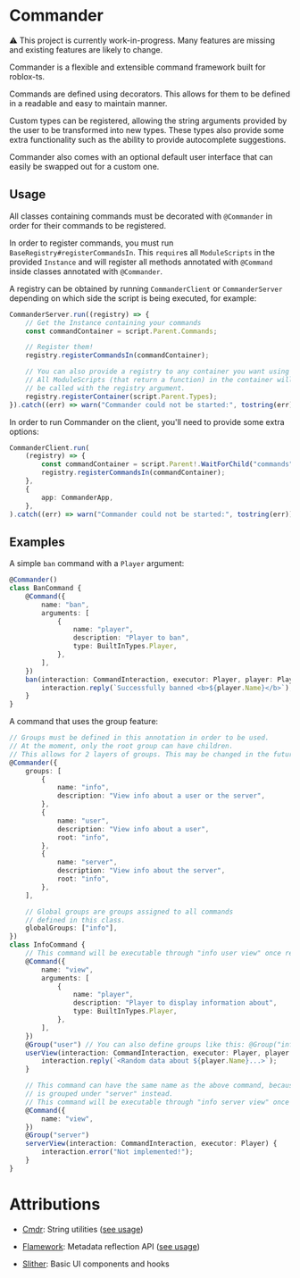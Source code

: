 # Commander

⚠️ This project is currently work-in-progress. Many features are missing and existing features are likely to change.

Commander is a flexible and extensible command framework built for roblox-ts.

Commands are defined using decorators. This allows for them to be defined in a readable and easy to maintain manner.

Custom types can be registered, allowing the string arguments provided by the user to be transformed into new types. These types also provide some extra functionality such as the ability to provide autocomplete suggestions.

Commander also comes with an optional default user interface that can easily be swapped out for a custom one.

## Usage

All classes containing commands must be decorated with `@Commander` in order for their commands to be registered.

In order to register commands, you must run `BaseRegistry#registerCommandsIn`. This `require`s all `ModuleScripts` in the
provided `Instance` and will register all methods annotated with `@Command` inside classes annotated with `@Commander`.

A registry can be obtained by running `CommanderClient` or `CommanderServer` depending on which side the script is
being executed, for example:

```ts
CommanderServer.run((registry) => {
	// Get the Instance containing your commands
	const commandContainer = script.Parent.Commands;

	// Register them!
	registry.registerCommandsIn(commandContainer);

	// You can also provide a registry to any container you want using this method.
	// All ModuleScripts (that return a function) in the container will
	// be called with the registry argument.
	registry.registerContainer(script.Parent.Types);
}).catch((err) => warn("Commander could not be started:", tostring(err)));
```

In order to run Commander on the client, you'll need to provide some extra options:

```ts
CommanderClient.run(
	(registry) => {
		const commandContainer = script.Parent!.WaitForChild("commands");
		registry.registerCommandsIn(commandContainer);
	},
	{
		app: CommanderApp,
	},
).catch((err) => warn("Commander could not be started:", tostring(err)));
```

## Examples

A simple `ban` command with a `Player` argument:

```ts
@Commander()
class BanCommand {
	@Command({
		name: "ban",
		arguments: [
			{
				name: "player",
				description: "Player to ban",
				type: BuiltInTypes.Player,
			},
		],
	})
	ban(interaction: CommandInteraction, executor: Player, player: Player) {
		interaction.reply(`Successfully banned <b>${player.Name}</b>`);
	}
}
```

A command that uses the group feature:

```ts
// Groups must be defined in this annotation in order to be used.
// At the moment, only the root group can have children.
// This allows for 2 layers of groups. This may be changed in the future!
@Commander({
	groups: [
		{
			name: "info",
			description: "View info about a user or the server",
		},
		{
			name: "user",
			description: "View info about a user",
			root: "info",
		},
		{
			name: "server",
			description: "View info about the server",
			root: "info",
		},
	],

	// Global groups are groups assigned to all commands
	// defined in this class.
	globalGroups: ["info"],
})
class InfoCommand {
	// This command will be executable through "info user view" once registered!
	@Command({
		name: "view",
		arguments: [
			{
				name: "player",
				description: "Player to display information about",
				type: BuiltInTypes.Player,
			},
		],
	})
	@Group("user") // You can also define groups like this: @Group("info", "user")
	userView(interaction: CommandInteraction, executor: Player, player: Player) {
		interaction.reply(`<Random data about ${player.Name}...>`);
	}

	// This command can have the same name as the above command, because it
	// is grouped under "server" instead.
	// This command will be executable through "info server view" once registered!
	@Command({
		name: "view",
	})
	@Group("server")
	serverView(interaction: CommandInteraction, executor: Player) {
		interaction.error("Not implemented!");
	}
}
```

# Attributions

-   [Cmdr](https://github.com/evaera/Cmdr): String utilities ([see usage](src/shared/util/string.ts))

-   [Flamework](https://github.com/rbxts-flamework/core): Metadata reflection API ([see usage](src/shared/util/reflect.ts))

-   [Slither](https://github.com/littensy/slither): Basic UI components and hooks

